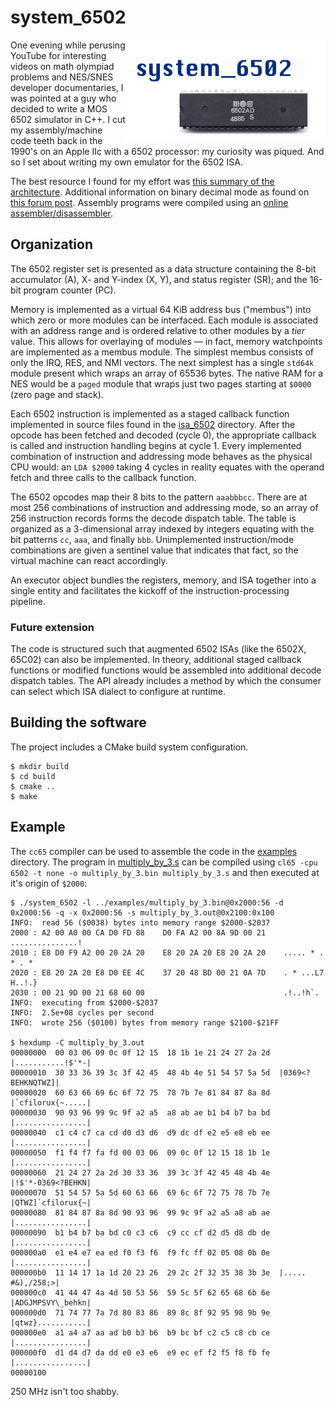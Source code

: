 # system_6502

<img align="right" src="./assets/project_icon.png"/>

One evening while perusing YouTube for interesting videos on math olympiad problems and NES/SNES developer documentaries, I was pointed at a guy who decided to write a MOS 6502 simulator in C++.  I cut my assembly/machine code teeth back in the 1990's on an Apple IIc with a 6502 processor:  my curiosity was piqued.  And so I set about writing my own emulator for the 6502 ISA.

The best resource I found for my effort was [this summary of the architecture](https://www.masswerk.at/6502/6502_instruction_set.html).  Additional information on binary decimal mode as found on [this forum post](https://stackoverflow.com/questions/29193303/6502-emulation-proper-way-to-implement-adc-and-sbc).  Assembly programs were compiled using an [online assembler/disassembler](http://skilldrick.github.io/easy6502/).

## Organization

The 6502 register set is presented as a data structure containing the 8-bit accumulator (A), X- and Y-index (X, Y), and status register (SR); and the 16-bit program counter (PC).

Memory is implemented as a virtual 64 KiB address bus ("membus") into which zero or more modules can be interfaced.  Each module is associated with an address range and is ordered relative to other modules by a *tier* value.  This allows for overlaying of modules — in fact, memory watchpoints are implemented as a membus module.  The simplest membus consists of only the IRQ, RES, and NMI vectors.  The next simplest has a single `std64k` module present which wraps an array of 65536 bytes.  The native RAM for a NES would be a `paged` module that wraps just two pages starting at `$0000` (zero page and stack).

Each 6502 instruction is implemented as a staged callback function implemented in source files found in the [isa_6502](isa_6502/) directory.  After the opcode has been fetched and decoded (cycle 0), the appropriate callback is called and instruction handling begins at cycle 1.  Every implemented combination of instruction and addressing mode behaves as the physical CPU would:  an `LDA $2000` taking 4 cycles in reality equates with the operand fetch and three calls to the callback function.

The 6502 opcodes map their 8 bits to the pattern `aaabbbcc`.  There are at most 256 combinations of instruction and addressing mode, so an array of 256 instruction records forms the decode dispatch table.  The table is organized as a 3-dimensional array indexed by integers equating with the bit patterns `cc`, `aaa`, and finally `bbb`.  Unimplemented instruction/mode combinations are given a sentinel value that indicates that fact, so the virtual machine can react accordingly.

An executor object bundles the registers, memory, and ISA together into a single entity and facilitates the kickoff of the instruction-processing pipeline.

### Future extension

The code is structured such that augmented 6502 ISAs (like the 6502X, 65C02) can also be implemented.  In theory, additional staged callback functions or modified functions would be assembled into additional decode dispatch tables.  The API already includes a method by which the consumer can select which ISA dialect to configure at runtime.


## Building the software

The project includes a CMake build system configuration.

```
$ mkdir build
$ cd build
$ cmake ..
$ make
```

## Example

The `cc65` compiler can be used to assemble the code in the [examples](./examples) directory.  The program in [multiply_by_3.s](./examples/multiply_by_3.s) can be compiled using `cl65 -cpu 6502 -t none -o multiply_by_3.bin multiply_by_3.s` and then executed at it's origin of `$2000`:

```
$ ./system_6502 -l ../examples/multiply_by_3.bin@0x2000:56 -d 0x2000:56 -q -x 0x2000:56 -s multiply_by_3.out@0x2100:0x100
INFO:  read 56 ($0038) bytes into memory range $2000-$2037
2000 : A2 00 A0 00 CA D0 FD 88    D0 FA A2 00 8A 9D 00 21    ...............!
2010 : E8 D0 F9 A2 00 20 2A 20    E8 20 2A 20 E8 20 2A 20    ..... * . * . * 
2020 : E8 20 2A 20 E8 D0 EE 4C    37 20 48 BD 00 21 0A 7D    . * ...L7 H..!.}
2030 : 00 21 9D 00 21 68 60 00                               .!..!h`.
INFO:  executing from $2000-$2037
INFO:  2.5e+08 cycles per second
INFO:  wrote 256 ($0100) bytes from memory range $2100-$21FF

$ hexdump -C multiply_by_3.out
00000000  00 03 06 09 0c 0f 12 15  18 1b 1e 21 24 27 2a 2d  |...........!$'*-|
00000010  30 33 36 39 3c 3f 42 45  48 4b 4e 51 54 57 5a 5d  |0369<?BEHKNQTWZ]|
00000020  60 63 66 69 6c 6f 72 75  78 7b 7e 81 84 87 8a 8d  |`cfilorux{~.....|
00000030  90 93 96 99 9c 9f a2 a5  a8 ab ae b1 b4 b7 ba bd  |................|
00000040  c1 c4 c7 ca cd d0 d3 d6  d9 dc df e2 e5 e8 eb ee  |................|
00000050  f1 f4 f7 fa fd 00 03 06  09 0c 0f 12 15 18 1b 1e  |................|
00000060  21 24 27 2a 2d 30 33 36  39 3c 3f 42 45 48 4b 4e  |!$'*-0369<?BEHKN|
00000070  51 54 57 5a 5d 60 63 66  69 6c 6f 72 75 78 7b 7e  |QTWZ]`cfilorux{~|
00000080  81 84 87 8a 8d 90 93 96  99 9c 9f a2 a5 a8 ab ae  |................|
00000090  b1 b4 b7 ba bd c0 c3 c6  c9 cc cf d2 d5 d8 db de  |................|
000000a0  e1 e4 e7 ea ed f0 f3 f6  f9 fc ff 02 05 08 0b 0e  |................|
000000b0  11 14 17 1a 1d 20 23 26  29 2c 2f 32 35 38 3b 3e  |..... #&),/258;>|
000000c0  41 44 47 4a 4d 50 53 56  59 5c 5f 62 65 68 6b 6e  |ADGJMPSVY\_behkn|
000000d0  71 74 77 7a 7d 80 83 86  89 8c 8f 92 95 98 9b 9e  |qtwz}...........|
000000e0  a1 a4 a7 aa ad b0 b3 b6  b9 bc bf c2 c5 c8 cb ce  |................|
000000f0  d1 d4 d7 da dd e0 e3 e6  e9 ec ef f2 f5 f8 fb fe  |................|
00000100
```

250 MHz isn't too shabby.
